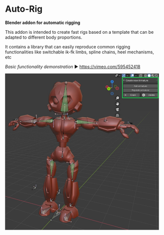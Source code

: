 # Auto-Rig

**Blender addon for automatic rigging**

This addon is intended to create fast rigs based on a template that can be adapted to different body proportions.

It contains a library that can easily reproduce common rigging functionalities like switchable ik-fk limbs, spline chains, heel mechanisms, etc

*Basic functionality demonstration* :arrow_forward:
https://vimeo.com/595452418

![Snapshot](https://github.com/udun-admin/Auto-Rig/blob/main/snapshot.jpg)
